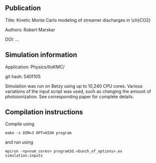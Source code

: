 Publication
-----------

Title: Kinetic Monte Carlo modeling of streamer discharges in \ch{CO2}

Authors: Robert Marskar

DOI: ...


Simulation information
----------------------

Application: Physics/ItoKMC/

git hash: 540f105

Simulation was run on Betzy using up to 10,240 CPU cores.
Various variations of the input script was used, such as changing the amount of photoionization.
See corresponding paper for complete details.

Compilation instructions
------------------------

Compile using

```
make -s DIM=3 OPT=HIGH program
```

and run using

```
mpirun -np<num_cores> program3d.<bunch_of_options>.ex simulation.inputs
```

